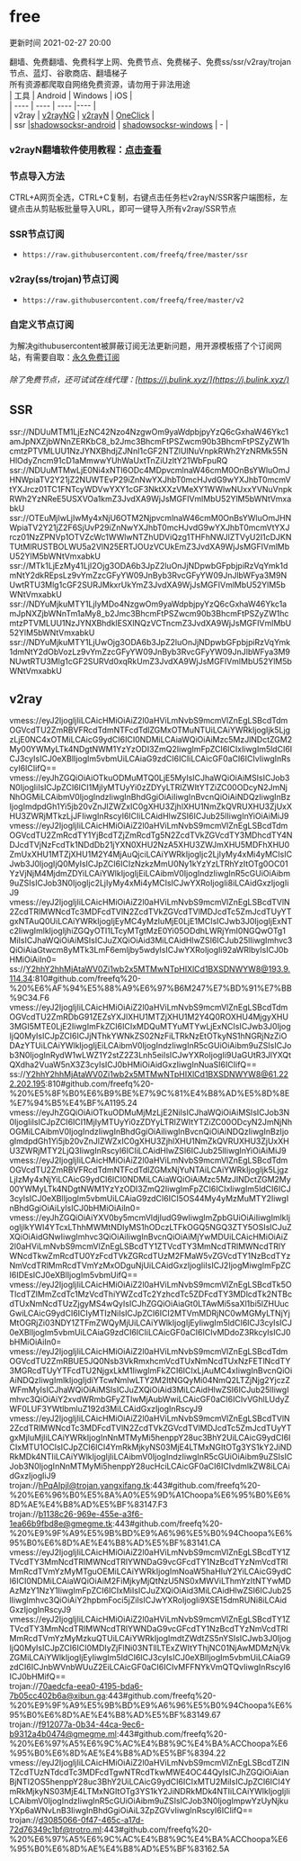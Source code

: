# free  
更新时间 2021-02-27 20:00  

翻墙、免费翻墙、免费科学上网、免费节点、免费梯子、免费ss/ssr/v2ray/trojan节点、蓝灯、谷歌商店、翻墙梯子  
所有资源都爬取自网络免费资源，请勿用于非法用途  
|  工具  | Android  | Windows  | iOS  |  
|  ----  | ----   | ----  |----  |  
| v2ray  | [v2rayNG](https://github.com/2dust/v2rayNG/releases/download/1.4.12/v2rayNG_1.4.12_arm64-v8a.apk) | [v2rayN](https://github.com/2dust/v2rayN/releases/download/3.27/v2rayN-Core.zip) | [OneClick](https://oneclick.earth/) |  
| ssr  |[shadowsocksr-android](https://github.com/shadowsocksrr/shadowsocksr-android/releases/download/3.5.4/shadowsocksr-android-3.5.4.apk) | [shadowsocksr-windows](https://github.com/shadowsocksr-backup/shadowsocksr-csharp/releases/download/4.7.0/ShadowsocksR-4.7.0-win.7z) | - |  
### v2rayN翻墙软件使用教程：[点击查看](https://github.com/freefq/tutorials)  
### 节点导入方法  
CTRL+A网页全选，CTRL+C复制，右键点击任务栏v2rayN/SSR客户端图标，左键点击从剪贴板批量导入URL，即可一键导入所有v2ray/SSR节点  
### SSR节点订阅  
- `https://raw.githubusercontent.com/freefq/free/master/ssr`  
### v2ray(ss/trojan)节点订阅  
- `https://raw.githubusercontent.com/freefq/free/master/v2`  
### 自定义节点订阅  
为解决githubusercontent被屏蔽订阅无法更新问题，用开源模板搭了个订阅网站，有需要自取：[永久免费订阅](https://bulink.xyz)  
###### 除了免费节点，还可试试在线代理：[https://j.bulink.xyz/](https://j.bulink.xyz/)  
## SSR  
ssr://NDUuMTM1LjEzNC42Nzo4NzgwOm9yaWdpbjpyYzQ6cGxhaW46Ykc1amJpNXZjbWNnZERKbC8_b2Jmc3BhcmFtPSZwcm90b3BhcmFtPSZyZW1hcmtzPTVMLUU1NzJYNXBhdjZJNnI1cGF2NTZlUlNuVnpkRWh2YzNRMk55NHlOdyZncm91cD1aMmwwYUhWaUxtTnZiUzltY21WbFpuRQ  
ssr://NDUuMTMwLjE0Ni4xNTI6ODc4MDpvcmlnaW46cmM0OnBsYWluOmJHNWpiaTV2Y21jZ2NUWTEvP29iZnNwYXJhbT0mcHJvdG9wYXJhbT0mcmVtYXJrcz01TC1FNTcyWDVwYXY1cGF3NktXXzVMeXY1WWlwNUxxYVNuVnpkRWh2YzNReE5USXVOa1kmZ3JvdXA9WjJsMGFIVmlMbU52YlM5bWNtVmxabkU  
ssr://OTEuMjIwLjIwMy4xNjU6OTM2NjpvcmlnaW46cmM0OnBsYWluOmJHNWpiaTV2Y21jZ2F6SjUvP29iZnNwYXJhbT0mcHJvdG9wYXJhbT0mcmVtYXJrcz01NzZPNVp1OTVZcWc1WWlwNTZhUDViQzg1THFhNWJlZTVyU2I1cDJKNTUtMlRUSTBOLWU5a2VlN25ERTJOUzVCUkEmZ3JvdXA9WjJsMGFIVmlMbU52YlM5bWNtVmxabkU  
ssr://MTk1LjEzMy41LjI2Ojg3ODA6b3JpZ2luOnJjNDpwbGFpbjpiRzVqYmk1dmNtY2dkREpsLz9vYmZzcGFyYW09JnByb3RvcGFyYW09JnJlbWFya3M9NUwtRTU3Mlg1cGF2SURJMkxrUkYmZ3JvdXA9WjJsMGFIVmlMbU52YlM5bWNtVmxabkU  
ssr://NDYuMjkuMTY1LjIyMDo4NzgwOm9yaWdpbjpyYzQ6cGxhaW46Ykc1amJpNXZjbWNnTm1aMy8_b2Jmc3BhcmFtPSZwcm90b3BhcmFtPSZyZW1hcmtzPTVMLUU1NzJYNXBhdklESXlNQzVCTncmZ3JvdXA9WjJsMGFIVmlMbU52YlM5bWNtVmxabkU  
ssr://NDYuMjkuMTY1LjUwOjg3ODA6b3JpZ2luOnJjNDpwbGFpbjpiRzVqYmk1dmNtY2dObVozLz9vYmZzcGFyYW09JnByb3RvcGFyYW09JnJlbWFya3M9NUwtRTU3Mlg1cGF2SURVd0xqRkUmZ3JvdXA9WjJsMGFIVmlMbU52YlM5bWNtVmxabkU  
## v2ray  
vmess://eyJ2IjogIjIiLCAicHMiOiAiZ2l0aHViLmNvbS9mcmVlZnEgLSBcdTdmOGVcdTU2ZmRBVFRcdTdmNTFcdTdlZGMxOTMuNTUiLCAiYWRkIjogIjk5LjgzLjE0NC4xOTMiLCAicG9ydCI6ICI0NDMiLCAiaWQiOiAiMzc5MzJlNDctZGM2My00YWMyLTk4NDgtNWM1YzYzODI3ZmQ2IiwgImFpZCI6ICIxIiwgIm5ldCI6ICJ3cyIsICJ0eXBlIjogIm5vbmUiLCAiaG9zdCI6ICIiLCAicGF0aCI6ICIvIiwgInRscyI6ICIifQ==  
vmess://eyJhZGQiOiAiOTkuODMuMTQ0LjE5MyIsICJhaWQiOiAiMSIsICJob3N0IjogIiIsICJpZCI6ICI1MjIyMTUyYi0zZDYyLTRlZWItYTZiZC00ODcyN2JmNjNhOGMiLCAibmV0IjogIndzIiwgInBhdGgiOiAiIiwgInBvcnQiOiAiNDQzIiwgInBzIjogImdpdGh1Yi5jb20vZnJlZWZxIC0gXHU3ZjhlXHU1NmZkQVRUXHU3ZjUxXHU3ZWRjMTkzLjJFIiwgInRscyI6ICIiLCAidHlwZSI6ICJub25lIiwgInYiOiAiMiJ9  
vmess://eyJ2IjogIjIiLCAicHMiOiAiZ2l0aHViLmNvbS9mcmVlZnEgLSBcdTdmOGVcdTU2ZmRcdTY1YjBcdTZjZmRcdTg5N2ZcdTVkZGVcdTY3MDhcdTY4NDJcdTVjNzFcdTk1NDdDb21jYXN0XHU2NzA5XHU3ZWJmXHU5MDFhXHU0ZmUxXHU1MTZjXHU1M2Y4MjAuQjciLCAiYWRkIjogIjc2LjIyMy4xMi4yMCIsICJwb3J0IjogIjQ0MyIsICJpZCI6ICIzNzkzMmU0Ny1kYzYzLTRhYzItOTg0OC01YzVjNjM4MjdmZDYiLCAiYWlkIjogIjEiLCAibmV0IjogIndzIiwgInR5cGUiOiAibm9uZSIsICJob3N0IjogIjc2LjIyMy4xMi4yMCIsICJwYXRoIjogIi8iLCAidGxzIjogIiJ9  
vmess://eyJ2IjogIjIiLCAicHMiOiAiZ2l0aHViLmNvbS9mcmVlZnEgLSBcdTVlN2ZcdTRlMWNcdTc3MDFcdTVlN2ZcdTVkZGVcdTVlMDJcdTc5ZmJcdTUyYTgxNTAuQ0UiLCAiYWRkIjogIjEyMC4yMzIuMjE0LjE1MCIsICJwb3J0IjogIjExNTc2IiwgImlkIjogIjhiZGQyOTI1LTcyMTgtMzE0Yi05ODdhLWRjYmI0NGQwOTg1MiIsICJhaWQiOiAiMSIsICJuZXQiOiAid3MiLCAidHlwZSI6ICJub25lIiwgImhvc3QiOiAiaGtwcm8yMTk3LmF6emljby5wdyIsICJwYXRoIjogIi92aWRlbyIsICJ0bHMiOiAiIn0=  
ss://Y2hhY2hhMjAtaWV0Zi1wb2x5MTMwNTpHIXlCd1BXSDNWYW8@193.9.114.34:810#github.com/freefq%20-%20%E6%AF%94%E5%88%A9%E6%97%B6M247%E7%BD%91%E7%BB%9C34.F6  
vmess://eyJ2IjogIjIiLCAicHMiOiAiZ2l0aHViLmNvbS9mcmVlZnEgLSBcdTdmOGVcdTU2ZmRDbG91ZEZsYXJlXHU1MTZjXHU1M2Y4Q0ROXHU4MjgyXHU3MGI5MTE0LjE2IiwgImFkZCI6ICIxMDQuMTYuMTYwLjExNCIsICJwb3J0IjogIjQ0MyIsICJpZCI6ICJjNThkYWNkZS02NzFiLTRkNzEtOTkyNS1hNGRjNzZiODAzYTUiLCAiYWlkIjogIjEiLCAibmV0IjogIndzIiwgInR5cGUiOiAibm9uZSIsICJob3N0IjogInRydW1wLWZ1Y2stZ2Z3Lnh5eiIsICJwYXRoIjogIi9UaGUtR3JlYXQtQXdha2VuaW5nX3Z3cyIsICJ0bHMiOiAidGxzIiwgInNuaSI6ICIifQ==  
ss://Y2hhY2hhMjAtaWV0Zi1wb2x5MTMwNTpHIXlCd1BXSDNWYW8@61.222.202.195:810#github.com/freefq%20-%20%E5%8F%B0%E6%B9%BE%E7%9C%81%E4%B8%AD%E5%8D%8E%E7%94%B5%E4%BF%A1195.24  
vmess://eyJhZGQiOiAiOTkuODMuMjMzLjE2NiIsICJhaWQiOiAiMSIsICJob3N0IjogIiIsICJpZCI6ICI1MjIyMTUyYi0zZDYyLTRlZWItYTZiZC00ODcyN2JmNjNhOGMiLCAibmV0IjogIndzIiwgInBhdGgiOiAiIiwgInBvcnQiOiAiNDQzIiwgInBzIjogImdpdGh1Yi5jb20vZnJlZWZxIC0gXHU3ZjhlXHU1NmZkQVRUXHU3ZjUxXHU3ZWRjMTY2LjQ3IiwgInRscyI6ICIiLCAidHlwZSI6ICJub25lIiwgInYiOiAiMiJ9  
vmess://eyJ2IjogIjIiLCAicHMiOiAiZ2l0aHViLmNvbS9mcmVlZnEgLSBcdTdmOGVcdTU2ZmRBVFRcdTdmNTFcdTdlZGMxNjYuNTAiLCAiYWRkIjogIjk5LjgzLjIzMy4xNjYiLCAicG9ydCI6ICI0NDMiLCAiaWQiOiAiMzc5MzJlNDctZGM2My00YWMyLTk4NDgtNWM1YzYzODI3ZmQ2IiwgImFpZCI6ICIxIiwgIm5ldCI6ICJ3cyIsICJ0eXBlIjogIm5vbmUiLCAiaG9zdCI6ICI5OS44My4yMzMuMTY2IiwgInBhdGgiOiAiLyIsICJ0bHMiOiAiIn0=  
vmess://eyJhZGQiOiAiYXV0by5mcmVldjIudG9wIiwgImZpbGUiOiAiIiwgImlkIjogIjlkYWI4YTcxLThhMWMtNDIyMS1hODczLTFkOGQ5NGQ3ZTY5OSIsICJuZXQiOiAidGNwIiwgImhvc3QiOiAiIiwgInBvcnQiOiAiMjYwMDUiLCAicHMiOiAiZ2l0aHViLmNvbS9mcmVlZnEgLSBcdTY1ZTVcdTY3MmNcdTRlMWNcdTRlYWNcdTkwZmRcdTU0YzFcdTVkZGRcdTUzM2FMaW5vZGVcdTY1NzBcdTYzNmVcdTRlMmRcdTVmYzMxODguNjUiLCAidGxzIjogIiIsICJ2IjogMiwgImFpZCI6IDEsICJ0eXBlIjogIm5vbmUifQ==  
vmess://eyJ2IjogIjIiLCAicHMiOiAiZ2l0aHViLmNvbS9mcmVlZnEgLSBcdTk5OTlcdTZlMmZcdTc1MzVcdThiYWZcdTc2YzhcdTc5ZDFcdTY3MDlcdTk2NTBcdTUxNmNcdTUzZjgyMS4wQyIsICJhZGQiOiAiaGt0LTAwMi5saXl1bi5lZHUucGwiLCAicG9ydCI6ICIyMTIzNiIsICJpZCI6ICI2MTVmMDRjNC0wMGMyLTNjYjMtOGRjZi03NDY1ZTFmZWQyMjUiLCAiYWlkIjogIjEyIiwgIm5ldCI6ICJ3cyIsICJ0eXBlIjogIm5vbmUiLCAiaG9zdCI6ICIiLCAicGF0aCI6ICIvMDdoZ3RkcyIsICJ0bHMiOiAiIn0=  
vmess://eyJ2IjogIjIiLCAicHMiOiAiZ2l0aHViLmNvbS9mcmVlZnEgLSBcdTdmOGVcdTU2ZmRBUE5JQ0Nsb3VkRmxhcmVcdTUxNmNcdTUxNzFETlNcdTY3MGRcdTUyYTFcdTU2NjgxLkM1IiwgImFkZCI6ICIxLjAuMC4xIiwgInBvcnQiOiAiNDQzIiwgImlkIjogIjdiYTcwNmIwLTY2M2ItNGQyMi04NmQ2LTZjNjg2YjczZWFmMyIsICJhaWQiOiAiMSIsICJuZXQiOiAid3MiLCAidHlwZSI6ICJub25lIiwgImhvc3QiOiAiY2xvdWRmbGFyZTIwMjAubWwiLCAicGF0aCI6ICIvVGhlLUdyZWF0LUF3YWtlbmluZ192d3MiLCAidGxzIjogInRscyJ9  
vmess://eyJ2IjogIjIiLCAicHMiOiAiZ2l0aHViLmNvbS9mcmVlZnEgLSBcdTVlN2ZcdTRlMWNcdTc3MDFcdTVlN2ZcdTVkZGVcdTVlMDJcdTc5ZmJcdTUyYTgxMjIuMjIiLCAiYWRkIjogInNnMTMyMi5henppY28uc3BhY2UiLCAicG9ydCI6ICIxMTU1OCIsICJpZCI6ICI4YmRkMjkyNS03MjE4LTMxNGItOTg3YS1kY2JiNDRkMDk4NTIiLCAiYWlkIjogIjIiLCAibmV0IjogIndzIiwgInR5cGUiOiAibm9uZSIsICJob3N0IjogInNnMTMyMi5henppY28ucHciLCAicGF0aCI6ICIvdmlkZW8iLCAidGxzIjogIiJ9  
trojan://hPqAIpjl@trojan.yangxifang.tk:443#github.com/freefq%20-%20%E6%96%B0%E5%8A%A0%E5%9D%A1Choopa%E6%95%B0%E6%8D%AE%E4%B8%AD%E5%BF%83147.F3  
trojan://b1138c26-969e-455e-a3f6-1ea66b9fbd8e@gmegme.tk:443#github.com/freefq%20-%20%E9%9F%A9%E5%9B%BD%E9%A6%96%E5%B0%94Choopa%E6%95%B0%E6%8D%AE%E4%B8%AD%E5%BF%83141.CA  
vmess://eyJ2IjogIjIiLCAicHMiOiAiZ2l0aHViLmNvbS9mcmVlZnEgLSBcdTY1ZTVcdTY3MmNcdTRlMWNcdTRlYWNDaG9vcGFcdTY1NzBcdTYzNmVcdTRlMmRcdTVmYzMyMTguOEMiLCAiYWRkIjogImNoaW5haHIuY2YiLCAicG9ydCI6ICI0NDMiLCAiaWQiOiAiM2FiMjkyMjQtNzU5NS0xMWViLThmYzItNTYwMDAzMzY1NzY1IiwgImFpZCI6ICIxMiIsICJuZXQiOiAid3MiLCAidHlwZSI6ICJub25lIiwgImhvc3QiOiAiY2hpbmFoci5jZiIsICJwYXRoIjogIi9XSE15dmRUNi8iLCAidGxzIjogInRscyJ9  
vmess://eyJ2IjogIjIiLCAicHMiOiAiZ2l0aHViLmNvbS9mcmVlZnEgLSBcdTY1ZTVcdTY3MmNcdTRlMWNcdTRlYWNDaG9vcGFcdTY1NzBcdTYzNmVcdTRlMmRcdTVmYzMyMzkuQTUiLCAiYWRkIjogImdtZWdtZS5nYSIsICJwb3J0IjogIjQ0MyIsICJpZCI6ICI0MDIyZjFlNi03NTllLTExZWItYThjNC01NjAwMDMzNjVkZGMiLCAiYWlkIjogIjEyIiwgIm5ldCI6ICJ3cyIsICJ0eXBlIjogIm5vbmUiLCAiaG9zdCI6ICJnbWVnbWUuZ2EiLCAicGF0aCI6ICIvMFFNYkVmQTQvIiwgInRscyI6ICJ0bHMifQ==  
trojan://70aedcfa-eea0-4195-bda6-7b05cc402b6a@xibun.ga:443#github.com/freefq%20-%20%E9%9F%A9%E5%9B%BD%E9%A6%96%E5%B0%94Choopa%E6%95%B0%E6%8D%AE%E4%B8%AD%E5%BF%83149.67  
trojan://f912077a-0b34-44ca-9ec6-b9312a4b0474@gmegme.ml:443#github.com/freefq%20-%20%E6%97%A5%E6%9C%AC%E4%B8%9C%E4%BA%ACChoopa%E6%95%B0%E6%8D%AE%E4%B8%AD%E5%BF%8394.22  
vmess://eyJ2IjogIjIiLCAicHMiOiAiZ2l0aHViLmNvbS9mcmVlZnEgLSBcdTZlNTZcdTUzNTdcdTc3MDFcdTgwNTRcdTkwMWE4OC44QyIsICJhZGQiOiAianBjNTI2OS5henppY28uc3BhY2UiLCAicG9ydCI6ICIxMTU2MiIsICJpZCI6ICI4YmRkMjkyNS03MjE4LTMxNGItOTg3YS1kY2JiNDRkMDk4NTIiLCAiYWlkIjogIjIiLCAibmV0IjogIndzIiwgInR5cGUiOiAibm9uZSIsICJob3N0IjogImpwYzUyNjkuYXp6aWNvLnB3IiwgInBhdGgiOiAiL3ZpZGVvIiwgInRscyI6ICIifQ==  
trojan://d3085066-0f47-465c-a17d-72d76349c1bf@trotro.ml:443#github.com/freefq%20-%20%E6%97%A5%E6%9C%AC%E4%B8%9C%E4%BA%ACChoopa%E6%95%B0%E6%8D%AE%E4%B8%AD%E5%BF%83162.5A  
